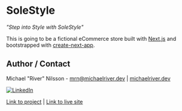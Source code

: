 # SoleStyle

_"Step into Style with SoleStyle"_

This is going to be a fictional eCommerce store built with [Next.js](https://nextjs.org/) and bootstrapped with [create-next-app](https://github.com/vercel/next.js/tree/canary/packages/create-next-app).

## Author / Contact

Michael "River" Nilsson - [mrn@michaelriver.dev][mrn-mail] | [michaelriver.dev][mrn-url]

[![LinkedIn][linkedin-shield]][linkedin-url]

[Link to project][github-repo] | [Link to live site][live-site]

[github-repo]: https://github.com/RiverMichael/solestyle.git
[github-issues]: https://github.com/RiverMichael/solestyle/issues
[live-site]: https://solestyle.michaelriver.dev/
[linkedin-url]: https://www.linkedin.com/in/michaelrivernilsson
[linkedin-shield]: https://img.shields.io/badge/-LinkedIn-black.svg?style=for-the-badge&logo=linkedin&colorB=555
[mrn-url]: https://www.michaelriver.dev
[mrn-mail]: mailto:mrn@michaelriver.dev
